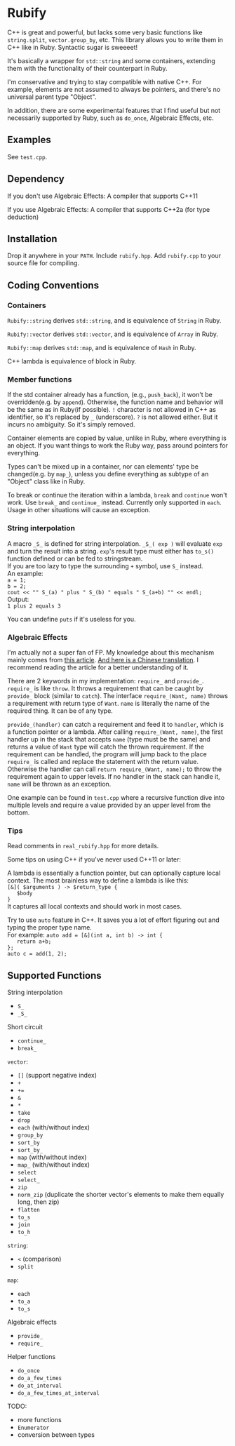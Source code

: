 # Rubify

C++ is great and powerful, but lacks some very basic 
functions like `string.split`, `vector.group_by`, etc.
This library allows you to write them
in C++ like in Ruby. Syntactic sugar is sweeeet!

It's basically a wrapper for `std::string` and some
containers, extending them with the functionality of
their counterpart in Ruby. 

I'm conservative and trying
to stay compatible with native C++. For example, elements
are not assumed to always be pointers, and there's no 
universal parent type "Object".

In addition, there are some experimental features
that I find useful but not necessarily supported by
Ruby, such as `do_once`, Algebraic Effects, etc.

## Examples
See `test.cpp`.

## Dependency
If you don't use Algebraic Effects:
A compiler that supports C++11

If you use Algebraic Effects:
A compiler that supports C++2a (for type deduction)

## Installation
Drop it anywhere in your `PATH`.
Include `rubify.hpp`.
Add `rubify.cpp` to your source file for compiling.

## Coding Conventions

### Containers
`Rubify::string` derives `std::string`, and is equivalence of 
`String` in Ruby.

`Rubify::vector` derives `std::vector`, and is equivalence of 
`Array` in Ruby.

`Rubify::map` derives `std::map`, and is equivalence of 
`Hash` in Ruby.

C++ lambda is equivalence of block in Ruby.

### Member functions
If the std container already has a function, 
(e.g., `push_back`), it won't be overridden(e.g. by `append`). 
Otherwise, the function name and 
behavior will be the same as in Ruby(if possible). 
`!` character is not allowed in C++ as identifier, 
so it's replaced by `_` (underscore). `?` is not allowed either. 
But it incurs no ambiguity. So it's simply removed.

Container elements are copied by value, unlike in Ruby,
where everything is an object. If you want things to
work the Ruby way, pass around pointers for everything.

Types can't be mixed up in a container, nor can elements' 
type be changed(e.g. by `map_`), unless you define everything 
as subtype of an "Object" class like in Ruby.

To break or continue the iteration within a lambda, `break`
and `continue` won't work. Use `break_` and `continue_` instead.
Currently only supported in `each`. Usage in other situations
will cause an exception.

### String interpolation
A macro `_S_` is defined for string interpolation. 
`_S_( exp )` will evaluate `exp` and turn the result 
into a string. `exp`'s result type must either has `to_s()`
function defined or can be fed to stringstream.   
If you are too lazy to type the surrounding `+`
symbol, use `S_` instead.  
An example:  
`a = 1;`  
`b = 2;`  
`cout << "" S_(a) " plus " S_(b) " equals " S_(a+b) "" << endl;`  
Output:  
`1 plus 2 equals 3`

You can undefine `puts` if it's useless for you.

### Algebraic Effects
I'm actually not a super fan of FP. My knowledge about this mechanism
mainly comes from [this article](https://overreacted.io/algebraic-effects-for-the-rest-of-us/).
[And here is a Chinese translation](https://zhuanlan.zhihu.com/p/76158581).
I recommend reading the article for a better understanding of it.

There are 2 keywords in my implementation: `require_` and `provide_`.
`require_` is like `throw`. It throws a requirement that can be caught
by `provide_` block (similar to `catch`). The interface `require_(Want, name)`
throws a requirement with return type of `Want`. `name` is literally the name
of the required thing. It can be of any type.

`provide_(handler)` can catch a requirement and feed it to `handler`, which 
is a function pointer or a lambda. After calling `require_(Want, name)`, 
the first handler up in the stack that accepts 
`name` (type must be the same) and returns a value of `Want` type will catch the
thrown requirement. If the requirement can be handled, the program will jump
back to the place `require_` is called and replace the statement with the
return value. Otherwise the handler can call `return require_(Want, name);`
to throw the requirement again to upper levels. If no handler in the stack
can handle it, `name` will be thrown as an exception.

One example can be found in `test.cpp` where a recursive function dive into
multiple levels and require a value provided by an upper level from the bottom.

### Tips
Read comments in `real_rubify.hpp` for more details.

Some tips on using C++ if you've never used C++11 or later:

A lambda is essentially a function pointer, but can
optionally capture local context.
The most brainless way to define a lambda is like this:  
`[&]( $arguments ) -> $return_type {`  
`	$body`  
`}`  
It captures all local contexts and should work in most cases.

Try to use `auto` feature in C++. It saves you a lot of 
effort figuring out and typing the proper type name.  
For example:
`auto add = [&](int a, int b) -> int {`  
`	return a+b;`  
`};`  
`auto c = add(1, 2);`  

## Supported Functions
String interpolation
- `S_` 
- `_S_`

Short circuit
- `continue_`
- `break_`

`vector`:  
- `[]` (support negative index)
- `+`
- `+=`
- `&`
- `*`
- `take`
- `drop`
- `each` (with/without index)
- `group_by`
- `sort_by`
- `sort_by_`
- `map` (with/without index)
- `map_` (with/without index)
- `select`
- `select_`
- `zip`
- `norm_zip` (duplicate the shorter vector's elements to make them equally long, then zip)
- `flatten`
- `to_s`
- `join`
- `to_h`

`string`:
- `<` (comparison)
- `split`

`map`:
- `each`
- `to_a`
- `to_s` 

Algebraic effects
- `provide_`
- `require_`

Helper functions
- `do_once`
- `do_a_few_times`
- `do_at_interval`
- `do_a_few_times_at_interval`

TODO:
- more functions
- `Enumerator`
- conversion between types


